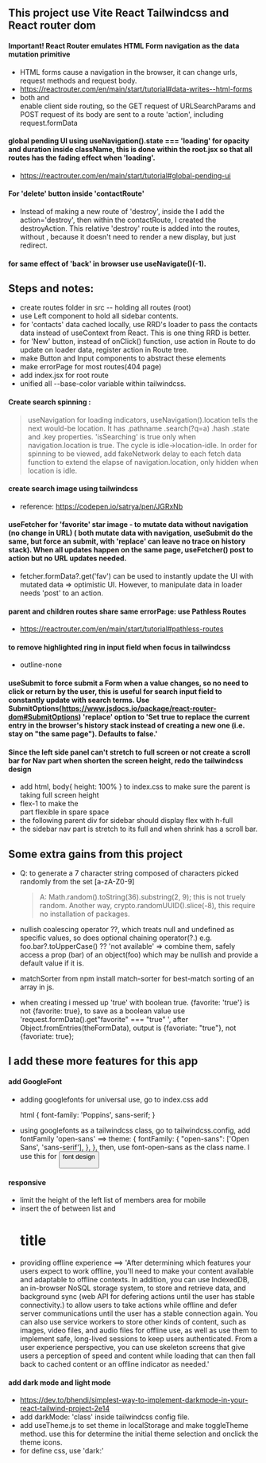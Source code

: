 ## This project use Vite React Tailwindcss and React router dom

#### Important! React Router emulates HTML Form navigation as the data mutation primitive

- HTML forms cause a navigation in the browser, it can change urls, request methods and request body.
- https://reactrouter.com/en/main/start/tutorial#data-writes--html-forms
- both <Link> and <Form> enable client side routing, so the GET request of URLSearchParams and POST request of its body are sent to a route 'action', including request.formData

#### global pending UI using useNavigation().state === 'loading' for opacity and duration inside className, this is done within the root.jsx so that all routes has the fading effect when 'loading'.

- https://reactrouter.com/en/main/start/tutorial#global-pending-ui

#### For 'delete' button inside 'contactRoute'

- Instead of making a new route of 'destroy', inside the <Form> I add the action='destroy', then within the contactRoute, I created the destroyAction. This relative 'destroy' route is added into the routes, without <element>, because it doesn't need to render a new display, but just redirect.

#### for same effect of 'back' in browser use useNavigate()(-1).

## Steps and notes:

- create routes folder in src -- holding all routes (root)
- use Left component to hold all sidebar contents.
- for 'contacts' data cached locally, use RRD's loader to pass the contacts data instead of useContext from React. This is one thing RRD is better.
- for 'New' button, instead of onClick() function, use action in Route to do update on loader data, register action in Route tree.
- make Button and Input components to abstract these elements
- make errorPage for most routes(404 page)
- add index.jsx for root route
- unified all --base-color variable within tailwindcss.

#### Create search spinning :

> useNavigation for loading indicators, useNavigation().location tells the next would-be location. It has .pathname .search(?q=a) .hash .state and .key properties.
> 'isSearching' is true only when navigation.location is true. The cycle is idle->location-idle. In order for spinning to be viewed, add fakeNetwork delay to each fetch data function to extend the elapse of navigation.location, only hidden when location is idle.

#### create search image using tailwindcss

- reference: https://codepen.io/satrya/pen/JGRxNb

#### useFetcher for 'favorite' star image - to mutate data without navigation (no change in URL) (<Link><Form> both mutate data with navigation, useSubmit do the same, but force an submit, with 'replace' can leave no trace on history stack). When all updates happen on the same page, useFetcher() post to action but no URL updates needed.

- fetcher.formData?.get('fav') can be used to instantly update the UI with mutated data => optimistic UI. However, to manipulate data in loader needs 'post' to an action.

#### parent and children routes share same errorPage: use Pathless Routes

- https://reactrouter.com/en/main/start/tutorial#pathless-routes

#### to remove highlighted ring in input field when focus in tailwindcss

- outline-none

#### useSubmit to force submit a Form when a value changes, so no need to click or return by the user, this is useful for search input field to constantly update with search terms. Use SubmitOptions(https://www.jsdocs.io/package/react-router-dom#SubmitOptions) 'replace' option to 'Set true to replace the current entry in the browser's history stack instead of creating a new one (i.e. stay on "the same page"). Defaults to false.'

#### Since the left side panel can't stretch to full screen or not create a scroll bar for Nav part when shorten the screen height, redo the tailwindcss design

- add
  html,
  body{
  height: 100%
  }
  to index.css to make sure the parent is taking full screen height
- flex-1 to make the <nav> part flexible in spare space
- the following parent div for sidebar should display flex with h-full
- the sidebar nav part is stretch to its full and when shrink has a scroll bar.

## Some extra gains from this project

- Q: to generate a 7 character string composed of characters picked randomly from the set [a-zA-Z0-9]
  > A: Math.random().toString(36).substring(2, 9); this is not truely random. Another way, crypto.randomUUID().slice(-8), this require no installation of packages.
- nullish coalescing operator ??, which treats null and undefined as specific values, so does optional chaining operator(?.) e.g. foo.bar?.toUpperCase() ?? 'not available' => combine them, safely access a prop (bar) of an object(foo) which may be nullish and provide a default value if it is.

- matchSorter from npm install match-sorter for best-match sorting of an array in js.

- when creating <Star /> i messed up 'true' with boolean true. {favorite: 'true'} is not {favorite: true}, to save as a boolean value use 'request.formData().get"favorite" === "true" ', after Object.fromEntries(theFormData), output is {favoriate: "true"}, not {favoriate: true};

## I add these more features for this app

#### add GoogleFont

- adding googlefonts for universal use, go to index.css add

  html {
  font-family: 'Poppins', sans-serif;
  }

- using googlefonts as a tailwindcss class, go to tailwindcss.config, add fontFamily 'open-sans' ==>
  theme: {
  fontFamily: {
  "open-sans": ['Open Sans', 'sans-serif'],
  },
  },
  then, use font-open-sans as the class name. I use this for <Button> font design

#### responsive

- limit the height of the left list of members area for mobile
- insert the <Outlet> of <root> between list and <h1> title
- providing offline experience ==> 'After determining which features your users expect to work offline, you'll need to make your content available and adaptable to offline contexts. In addition, you can use IndexedDB, an in-browser NoSQL storage system, to store and retrieve data, and background sync (web API for defering actions until the user has stable connectivity.) to allow users to take actions while offline and defer server communications until the user has a stable connection again. You can also use service workers to store other kinds of content, such as images, video files, and audio files for offline use, as well as use them to implement safe, long-lived sessions to keep users authenticated. From a user experience perspective, you can use skeleton screens that give users a perception of speed and content while loading that can then fall back to cached content or an offline indicator as needed.'

#### add dark mode and light mode

- https://dev.to/bhendi/simplest-way-to-implement-darkmode-in-your-react-tailwind-project-2e14
- add darkMode: 'class' inside tailwindcss config file.
- add useTheme.js to set theme in localStorage and make toggleTheme method. use this for determine the initial theme selection and onclick the theme icons.
- for define css, use 'dark:'
